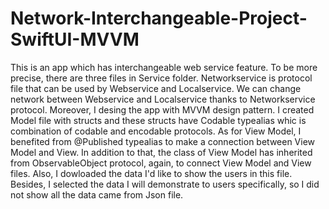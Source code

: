 # Network-Interchangeable-Project-SwiftUI-MVVM
This is an app which has interchangeable web service feature. To be more precise, there are three files in Service folder. Networkservice is protocol file that can be used by Webservice and Localservice. We can change network between Webservice and Localservice thanks to Networkservice protocol. Moreover, I desing the app with MVVM design pattern. I created Model file with structs and these structs have Codable typealias whic is combination of codable and encodable protocols. As for View Model, I benefited from @Published typealias to make a connection between View Model and View. In addition to that, the class of View Model has inherited from ObservableObject protocol, again, to connect View Model and View files. Also, I dowloaded the data I'd like to show the users in this file. Besides, I selected the data I will demonstrate to users specifically, so I did not show all the data came from Json file.

